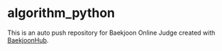# algorithm_python
This is an auto push repository for Baekjoon Online Judge created with [BaekjoonHub](https://github.com/BaekjoonHub/BaekjoonHub).
